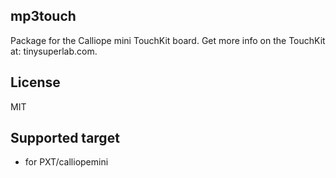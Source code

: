 ## mp3touch

Package for the Calliope mini TouchKit board. Get more info on the TouchKit at: tinysuperlab.com.

## License

MIT


## Supported target

* for PXT/calliopemini

